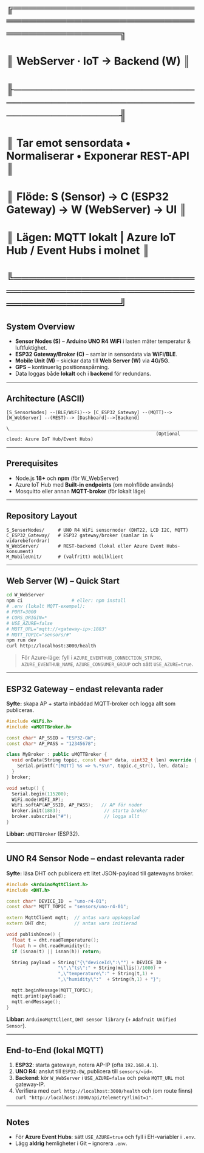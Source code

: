 # ╔════════════════════════════════════════════════════════════════╗
# ║                 WebServer · IoT → Backend (W)                  ║
# ╟────────────────────────────────────────────────────────────────╢
# ║  Tar emot sensordata • Normaliserar • Exponerar REST-API       ║
# ║  Flöde: S (Sensor) → C (ESP32 Gateway) → W (WebServer) → UI    ║
# ║  Lägen: MQTT lokalt | Azure IoT Hub / Event Hubs i molnet      ║
# ╚════════════════════════════════════════════════════════════════╝

## System Overview

- **Sensor Nodes (S)** – **Arduino UNO R4 WiFi** i lasten mäter temperatur & luftfuktighet.  
- **ESP32 Gateway/Broker (C)** – samlar in sensordata via **WiFi/BLE**.  
- **Mobile Unit (M)** – skickar data till **Web Server (W)** via **4G/5G**.  
- **GPS** – kontinuerlig positionsspårning.  
- Data loggas både **lokalt** och i **backend** för redundans.

---

## Architecture (ASCII)

```
[S_SensorNodes] --(BLE/WiFi)--> [C_ESP32_Gateway] --(MQTT)--> [W_WebServer] --(REST)--> [Dashboard]-->[Backend]
                                   \__________________________________________________________________________/
                                                       (Optional cloud: Azure IoT Hub/Event Hubs)
```

---

## Prerequisites

- Node.js **18+** och **npm** (för W_WebServer)  
- Azure IoT Hub med **Built-in endpoints** (om molnflöde används)  
- Mosquitto eller annan **MQTT-broker** (för lokalt läge)

---

## Repository Layout

```
S_SensorNodes/     # UNO R4 WiFi sensornoder (DHT22, LCD I2C, MQTT)
C_ESP32_Gateway/   # ESP32 gateway/broker (samlar in & vidarebefordrar)
W_WebServer/       # REST-backend (lokal eller Azure Event Hubs-konsument)
M_MobileUnit/      # (valfritt) mobilklient
```

---

## Web Server (W) – Quick Start

```bash
cd W_WebServer
npm ci                  # eller: npm install
# .env (lokalt MQTT-exempel):
# PORT=3000
# CORS_ORIGIN=*
# USE_AZURE=false
# MQTT_URL="mqtt://<gateway-ip>:1883"
# MQTT_TOPIC="sensors/#"
npm run dev
curl http://localhost:3000/health
```

> För Azure-läge: fyll i `AZURE_EVENTHUB_CONNECTION_STRING`, `AZURE_EVENTHUB_NAME`, `AZURE_CONSUMER_GROUP`
> och sätt `USE_AZURE=true`.

---

## ESP32 Gateway – endast relevanta rader

**Syfte:** skapa AP + starta inbäddad MQTT-broker och logga allt som publiceras.

```cpp
#include <WiFi.h>
#include <uMQTTBroker.h>

const char* AP_SSID = "ESP32-GW";
const char* AP_PASS = "12345678";

class MyBroker : public uMQTTBroker {
  void onData(String topic, const char* data, uint32_t len) override {
    Serial.printf("[MQTT] %s => %.*s\n", topic.c_str(), len, data);
  }
} broker;

void setup() {
  Serial.begin(115200);
  WiFi.mode(WIFI_AP);
  WiFi.softAP(AP_SSID, AP_PASS);   // AP för noder
  broker.init(1883);                // starta broker
  broker.subscribe("#");            // logga allt
}
```

**Libbar:** `uMQTTBroker` (ESP32).

---

## UNO R4 Sensor Node – endast relevanta rader

**Syfte:** läsa DHT och publicera ett litet JSON-payload till gatewayns broker.

```cpp
#include <ArduinoMqttClient.h>
#include <DHT.h>

const char* DEVICE_ID  = "uno-r4-01";
const char* MQTT_TOPIC = "sensors/uno-r4-01";

extern MqttClient mqtt;  // antas vara uppkopplad
extern DHT dht;          // antas vara initierad

void publishOnce() {
  float t = dht.readTemperature();
  float h = dht.readHumidity();
  if (isnan(t) || isnan(h)) return;

  String payload = String("{\"deviceId\":\"") + DEVICE_ID +
                   "\",\"ts\":" + String(millis()/1000) +
                   ",\"temperature\":" + String(t,1) +
                   ",\"humidity\":"  + String(h,1) + "}";

  mqtt.beginMessage(MQTT_TOPIC);
  mqtt.print(payload);
  mqtt.endMessage();
}
```

**Libbar:** `ArduinoMqttClient`, `DHT sensor library` (+ `Adafruit Unified Sensor`).

---

## End-to-End (lokal MQTT)

1. **ESP32**: starta gatewayn, notera AP-IP (ofta `192.168.4.1`).  
2. **UNO R4**: anslut till `ESP32-GW`, publicera till `sensors/<id>`.  
3. **Backend**: kör `W_WebServer` i `USE_AZURE=false` och peka `MQTT_URL` mot gateway-IP.  
4. Verifiera med `curl http://localhost:3000/health` och (om route finns) `curl "http://localhost:3000/api/telemetry?limit=1"`.

---

## Notes

- För **Azure Event Hubs**: sätt `USE_AZURE=true` och fyll i EH-variabler i `.env`.  
- Lägg **aldrig** hemligheter i Git – ignorera `.env`.

